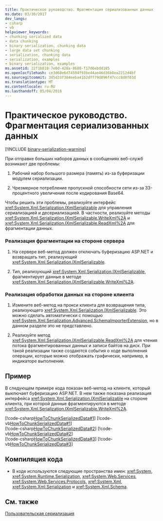 ```yaml
---
title: Практическое руководство. Фрагментация сериализованных данных
ms.date: 03/30/2017
dev_langs:
- csharp
- vb
helpviewer_keywords:
- chunking serialized data
- data chunking
- binary serialization, chunking data
- large data set chunking
- serialization, chunking data
- serialization, examples
- binary serialization, examples
ms.assetid: 22f1b818-7e0d-428a-8680-f17d6ebdd185
ms.openlocfilehash: ce3d60e6d74594f93be44ae46d36b8ea2212d4bf
ms.sourcegitcommit: 3d5d33f384eeba41b2dff79d096f47ccc8d8f03d
ms.translationtype: MT
ms.contentlocale: ru-RU
ms.lasthandoff: 05/04/2018
---
```

# <a name="how-to-chunk-serialized-data"></a>Практическое руководство. Фрагментация сериализованных данных

[!INCLUDE [binary-serialization-warning](../../../includes/binary-serialization-warning.md)]

При отправке больших наборов данных в сообщениях веб-служб возникают две проблемы:  
  
1.  Рабочий набор большого размера (память) из-за буферизации модулем сериализации.  
  
2.  Чрезмерное потребление пропускной способности сети из-за 33-процентного увеличения после кодирования Base64.  
  
 Чтобы решить эти проблемы, реализуйте интерфейс <xref:System.Xml.Serialization.IXmlSerializable> для управления сериализацией и десериализацией. В частности, реализуйте методы <xref:System.Xml.Serialization.IXmlSerializable.WriteXml%2A> и <xref:System.Xml.Serialization.IXmlSerializable.ReadXml%2A> для фрагментации данных.  
  
### <a name="to-implement-server-side-chunking"></a>Реализация фрагментации на стороне сервера  
  
1.  На сервере веб-метод должен отключать буферизацию ASP.NET и возвращать тип, реализующий <xref:System.Xml.Serialization.IXmlSerializable>.  
  
2.  Тип, реализующий <xref:System.Xml.Serialization.IXmlSerializable>, фрагментирует данные в методе <xref:System.Xml.Serialization.IXmlSerializable.WriteXml%2A>.  
  
### <a name="to-implement-client-side-processing"></a>Реализация обработки данных на стороне клиента  
  
1.  Измените веб-метод на прокси клиента для возвращения типа, реализующего <xref:System.Xml.Serialization.IXmlSerializable>. Это можно сделать автоматически с помощью <xref:System.Xml.Serialization.Advanced.SchemaImporterExtension>, но в данном разделе это не представлено.  
  
2.  Реализуйте метод <xref:System.Xml.Serialization.IXmlSerializable.ReadXml%2A> для чтения потока фрагментированных данных и записи байтов на диск. При такой реализации также создаются события о ходе выполнения операции, которые можно отображать графически, например, в индикаторе выполнения.  
  
## <a name="example"></a>Пример  
В следующем примере кода показан веб-метод на клиенте, который выключает буферизацию ASP.NET. В нем также показана реализация интерфейса <xref:System.Xml.Serialization.IXmlSerializable> на стороне клиента, при которой данные фрагментируются в методе <xref:System.Xml.Serialization.IXmlSerializable.WriteXml%2A>.  
  
[!code-csharp[HowToChunkSerializedData#1](../../../samples/snippets/csharp/VS_Snippets_Remoting/HowToChunkSerializedData/CS/SerializationChunk.cs#1)]
[!code-vb[HowToChunkSerializedData#1](../../../samples/snippets/visualbasic/VS_Snippets_Remoting/HowToChunkSerializedData/VB/SerializationChunk.vb#1)]  
[!code-csharp[HowToChunkSerializedData#2](../../../samples/snippets/csharp/VS_Snippets_Remoting/HowToChunkSerializedData/CS/SerializationChunk.cs#2)]
[!code-vb[HowToChunkSerializedData#2](../../../samples/snippets/visualbasic/VS_Snippets_Remoting/HowToChunkSerializedData/VB/SerializationChunk.vb#2)]  
[!code-csharp[HowToChunkSerializedData#3](../../../samples/snippets/csharp/VS_Snippets_Remoting/HowToChunkSerializedData/CS/SerializationChunk.cs#3)]
[!code-vb[HowToChunkSerializedData#3](../../../samples/snippets/visualbasic/VS_Snippets_Remoting/HowToChunkSerializedData/VB/SerializationChunk.vb#3)]  
  
## <a name="compiling-the-code"></a>Компиляция кода  
  
-   В коде используются следующие пространства имен: <xref:System>, <xref:System.Runtime.Serialization>, <xref:System.Web.Services>, <xref:System.Web.Services.Protocols>, <xref:System.Xml>, <xref:System.Xml.Serialization> и <xref:System.Xml.Schema>.  
  
## <a name="see-also"></a>См. также  
 [Пользовательская сериализация](custom-serialization.md)
